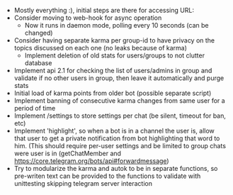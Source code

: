- Mostly everything :), initial steps are there for accessing URL:
- Consider moving to web-hook for async operation
    - Now it runs in daemon mode, polling every 10 seconds (can be
      changed)
- Consider having separate karma per group-id to have privacy on the
  topics discussed on each one (no leaks because of karma)
    - Implement deletion of old stats for users/groups to not clutter
      database
- Implement api 2.1 for checking the list of users/admins in group and
  validate if no other users in group, then leave it automatically and
  purge stats 
- Initial load of karma points from older bot (possible separate script)
- Implement banning of consecutive karma changes from same user for a
  period of time
- Implement /settings to store settings per chat (be silent, timeout
  for ban, etc) 
- Implement 'highlight', so when a bot is in a channel the user is, 
  allow that user to get a private notification from bot highlighting 
  that word to him. (This should require per-user settings and be 
  limited to group chats were user is in (getChatMember and 
  https://core.telegram.org/bots/api#forwardmessage)
- Try to modularize the karma and autok to be in separate functions,
  so pre-writen text can be provided to the functions to validate with
  unittesting skipping telegram server interaction

